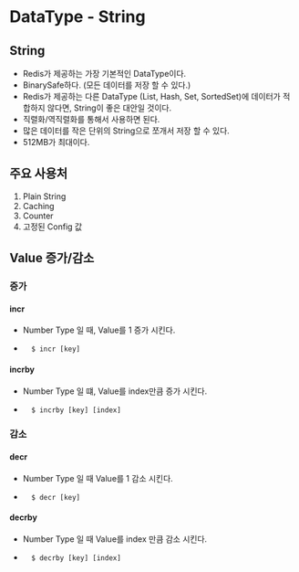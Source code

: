 # DataType - String

## String
- Redis가 제공하는 가장 기본적인 DataType이다.
- BinarySafe하다. (모든 데이터를 저장 할 수 있다.)
- Redis가 제공하는 다른 DataType (List, Hash, Set, SortedSet)에 데이터가 적합하지 않다면, String이 좋은 대안일 것이다.
- 직렬화/역직렬화를 통해서 사용하면 된다.
- 많은 데이터를 작은 단위의 String으로 쪼개서 저장 할 수 있다.
- 512MB가 최대이다.

## 주요 사용처
1. Plain String
2. Caching
3. Counter
4. 고정된 Config 값

## Value 증가/감소

### 증가
#### incr
- Number Type 일 때, Value를 1 증가 시킨다.
- ```shell
    $ incr [key]
  ```
#### incrby
- Number Type 일 떄, Value를 index만큼 증가 시킨다.
- ```shell
    $ incrby [key] [index]
  ```

  
### 감소
#### decr
- Number Type 일 때 Value를 1 감소 시킨다.
- ```shell
    $ decr [key]
  ```
  
#### decrby
- Number Type 일 때 Value를 index 만큼 감소 시킨다.
- ```shell
    $ decrby [key] [index]
  ```